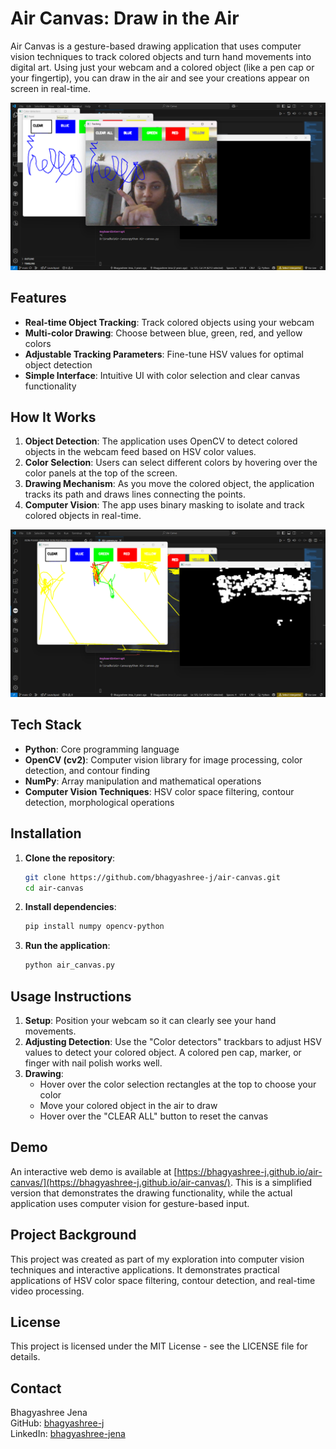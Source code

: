 # Air Canvas: Draw in the Air

Air Canvas is a gesture-based drawing application that uses computer vision techniques to track colored objects and turn hand movements into digital art. Using just your webcam and a colored object (like a pen cap or your fingertip), you can draw in the air and see your creations appear on screen in real-time.

![Air Canvas Demo](images/drawing-demo.png)

## Features

- **Real-time Object Tracking**: Track colored objects using your webcam
- **Multi-color Drawing**: Choose between blue, green, red, and yellow colors
- **Adjustable Tracking Parameters**: Fine-tune HSV values for optimal object detection
- **Simple Interface**: Intuitive UI with color selection and clear canvas functionality

## How It Works

1. **Object Detection**: The application uses OpenCV to detect colored objects in the webcam feed based on HSV color values.
2. **Color Selection**: Users can select different colors by hovering over the color panels at the top of the screen.
3. **Drawing Mechanism**: As you move the colored object, the application tracks its path and draws lines connecting the points.
4. **Computer Vision**: The app uses binary masking to isolate and track colored objects in real-time.

![Object Tracking](docs/images/multicolor-demo.png)

## Tech Stack

- **Python**: Core programming language
- **OpenCV (cv2)**: Computer vision library for image processing, color detection, and contour finding
- **NumPy**: Array manipulation and mathematical operations
- **Computer Vision Techniques**: HSV color space filtering, contour detection, morphological operations

## Installation

1. **Clone the repository**:
   ```bash
   git clone https://github.com/bhagyashree-j/air-canvas.git
   cd air-canvas
   ```

2. **Install dependencies**:
   ```bash
   pip install numpy opencv-python
   ```

3. **Run the application**:
   ```bash
   python air_canvas.py
   ```

## Usage Instructions

1. **Setup**: Position your webcam so it can clearly see your hand movements.
2. **Adjusting Detection**: Use the "Color detectors" trackbars to adjust HSV values to detect your colored object. A colored pen cap, marker, or finger with nail polish works well.
3. **Drawing**:
   - Hover over the color selection rectangles at the top to choose your color
   - Move your colored object in the air to draw
   - Hover over the "CLEAR ALL" button to reset the canvas

## Demo

An interactive web demo is available at [https://bhagyashree-j.github.io/air-canvas/](https://bhagyashree-j.github.io/air-canvas/). This is a simplified version that demonstrates the drawing functionality, while the actual application uses computer vision for gesture-based input.

## Project Background

This project was created as part of my exploration into computer vision techniques and interactive applications. It demonstrates practical applications of HSV color space filtering, contour detection, and real-time video processing.

## License

This project is licensed under the MIT License - see the LICENSE file for details.

## Contact

Bhagyashree Jena  
GitHub: [bhagyashree-j](https://github.com/bhagyashree-j)  
LinkedIn: [bhagyashree-jena](https://linkedin.com/in/bhagyashree-jena)
